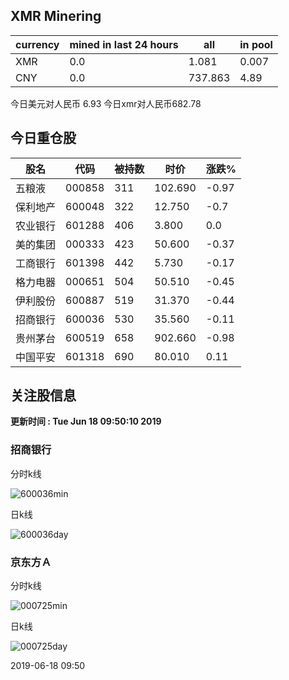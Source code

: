 ## XMR Minering

|currency|mined in last 24 hours|all|in pool|
|---|---|---|---|
|XMR|0.0|1.081|0.007|
|CNY|0.0|737.863|4.89|

今日美元对人民币 6.93	今日xmr对人民币682.78


## 今日重仓股 

|股名|代码|被持数|时价|涨跌%|
|---|---|---|---|---|
|五粮液|000858|311|102.690|-0.97|
|保利地产|600048|322|12.750|-0.7|
|农业银行|601288|406|3.800|0.0|
|美的集团|000333|423|50.600|-0.37|
|工商银行|601398|442|5.730|-0.17|
|格力电器|000651|504|50.510|-0.45|
|伊利股份|600887|519|31.370|-0.44|
|招商银行|600036|530|35.560|-0.11|
|贵州茅台|600519|658|902.660|-0.98|
|中国平安|601318|690|80.010|0.11|

## 关注股信息
**更新时间 : Tue Jun 18 09:50:10 2019**
### 招商银行 
分时k线

![600036min](http://image.sinajs.cn/newchart/min/n/sh600036.gif)

日k线

![600036day](http://image.sinajs.cn/newchart/daily/n/sh600036.gif)

### 京东方Ａ 
分时k线

![000725min](http://image.sinajs.cn/newchart/min/n/sz000725.gif)

日k线

![000725day](http://image.sinajs.cn/newchart/daily/n/sz000725.gif)

2019-06-18 09:50